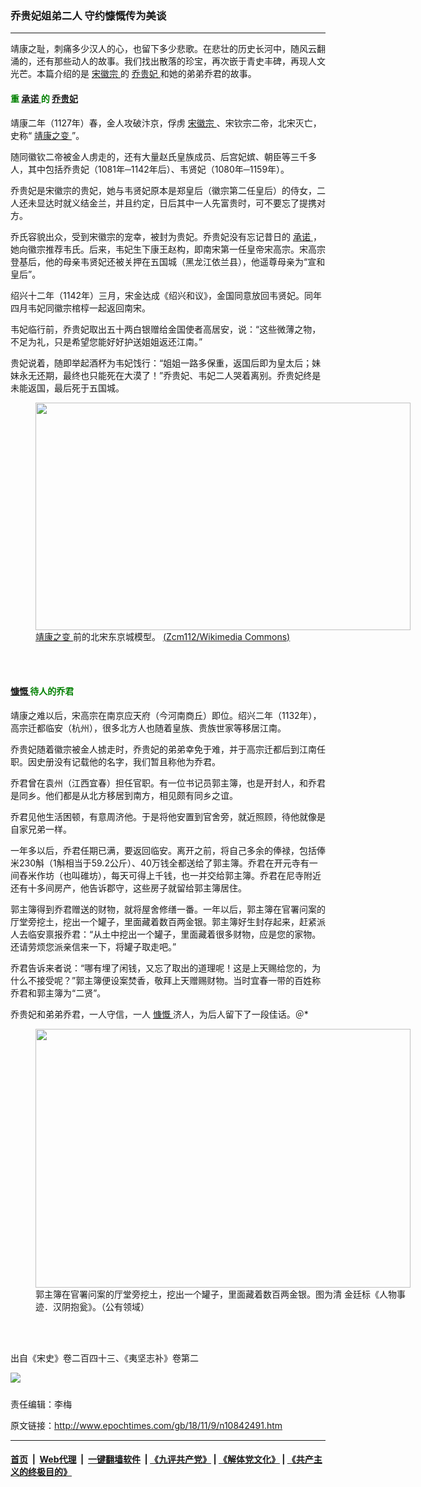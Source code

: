 ### 乔贵妃姐弟二人 守约慷慨传为美谈
------------------------

<p>
 靖康之耻，刺痛多少汉人的心，也留下多少悲歌。在悲壮的历史长河中，随风云翻涌的，还有那些动人的故事。我们找出散落的珍宝，再次嵌于青史丰碑，再现人文光芒。本篇介绍的是
 <a href="http://www.epochtimes.com/gb/tag/%E5%AE%8B%E5%BE%BD%E5%AE%97.html">
  宋徽宗
 </a>
 的
 <a href="http://www.epochtimes.com/gb/tag/%E4%B9%94%E8%B4%B5%E5%A6%83.html">
  乔贵妃
 </a>
 和她的弟弟乔君的故事。
</p>
<h4>
 <span style="color: #008000;">
  重
  <a href="http://www.epochtimes.com/gb/tag/%E6%89%BF%E8%AF%BA.html">
   承诺
  </a>
  的
  <a href="http://www.epochtimes.com/gb/tag/%E4%B9%94%E8%B4%B5%E5%A6%83.html">
   乔贵妃
  </a>
 </span>
</h4>
<p>
 靖康二年（1127年）春，金人攻破汴京，俘虏
 <a href="http://www.epochtimes.com/gb/tag/%E5%AE%8B%E5%BE%BD%E5%AE%97.html">
  宋徽宗
 </a>
 、宋钦宗二帝，北宋灭亡，史称“
 <a href="http://www.epochtimes.com/gb/tag/%E9%9D%96%E5%BA%B7%E4%B9%8B%E5%8F%98.html">
  靖康之变
 </a>
 ”。
</p>
<p>
 随同徽钦二帝被金人虏走的，还有大量赵氏皇族成员、后宫妃嫔、朝臣等三千多人，其中包括乔贵妃（1081年─1142年后）、韦贤妃（1080年─1159年）。
</p>
<p>
 乔贵妃是宋徽宗的贵妃，她与韦贤妃原本是郑皇后（徽宗第二任皇后）的侍女，二人还未显达时就义结金兰，并且约定，日后其中一人先富贵时，可不要忘了提携对方。
</p>
<p>
 乔氏容貌出众，受到宋徽宗的宠幸，被封为贵妃。乔贵妃没有忘记昔日的
 <a href="http://www.epochtimes.com/gb/tag/%E6%89%BF%E8%AF%BA.html">
  承诺
 </a>
 ，她向徽宗推荐韦氏。后来，韦妃生下康王赵构，即南宋第一任皇帝宋高宗。宋高宗登基后，他的母亲韦贤妃还被关押在五国城（黑龙江依兰县），他遥尊母亲为“宣和皇后”。
</p>
<p>
 绍兴十二年（1142年）三月，宋金达成《绍兴和议》，金国同意放回韦贤妃。同年四月韦妃同徽宗棺椁一起返回南宋。
</p>
<p>
 韦妃临行前，乔贵妃取出五十两白银赠给金国使者高居安，说：“这些微薄之物，不足为礼，只是希望您能好好护送姐姐返还江南。”
</p>
<p>
 贵妃说着，随即举起酒杯为韦妃饯行：“姐姐一路多保重，返国后即为皇太后；妹妹永无还期，最终也只能死在大漠了！”乔贵妃、韦妃二人哭着离别。乔贵妃终是未能返国，最后死于五国城。
</p>
<figure class="wp-caption aligncenter" id="attachment_10361908" style="width: 600px">
 <a href="http://i.epochtimes.com/assets/uploads/2018/05/1805040502212357.jpg">
  <img alt="" class="wp-image-10361908 size-large" height="364" src="http://i.epochtimes.com/assets/uploads/2018/05/1805040502212357-600x364.jpg" width="600"/>
 </a>
 <br/><figcaption class="wp-caption-text">
  <a href="http://www.epochtimes.com/gb/tag/%E9%9D%96%E5%BA%B7%E4%B9%8B%E5%8F%98.html">
   靖康之变
  </a>
  前的北宋东京城模型。
  <span style="color: blue;">
   <a href="https://commons.wikimedia.org/wiki/File:Northern_Song_Capital_Model.JPG" rel="noopener noreferrer" target="_blank">
    (Zcm112/Wikimedia Commons)
   </a>
  </span>
 </figcaption><br/>
</figure><br/>
<h4>
 <span style="color: #008000;">
  <a href="http://www.epochtimes.com/gb/tag/%E6%85%B7%E6%85%A8.html">
   慷慨
  </a>
  待人的乔君
 </span>
</h4>
<p>
 靖康之难以后，宋高宗在南京应天府（今河南商丘）即位。绍兴二年（1132年），高宗迁都临安（杭州），很多北方人也随着皇族、贵族世家等移居江南。
</p>
<p>
 乔贵妃随着徽宗被金人掳走时，乔贵妃的弟弟幸免于难，并于高宗迁都后到江南任职。因史册没有记载他的名字，我们暂且称他为乔君。
</p>
<p>
 乔君曾在袁州（江西宜春）担任官职。有一位书记员郭主簿，也是开封人，和乔君是同乡。他们都是从北方移居到南方，相见颇有同乡之谊。
</p>
<p>
 乔君见他生活困顿，有意周济他。于是将他安置到官舍旁，就近照顾，待他就像是自家兄弟一样。
</p>
<p>
 一年多以后，乔君任期已满，要返回临安。离开之前，将自己多余的俸禄，包括俸米230斛（1斛相当于59.2公斤）、40万钱全都送给了郭主簿。乔君在开元寺有一间舂米作坊（也叫碓坊），每天可得上千钱，也一并交给郭主簿。乔君在尼寺附近还有十多间房产，他告诉郡守，这些房子就留给郭主簿居住。
</p>
<p>
 郭主簿得到乔君赠送的财物，就将屋舍修缮一番。一年以后，郭主簿在官署问案的厅堂旁挖土，挖出一个罐子，里面藏着数百两金银。郭主簿好生封存起来，赶紧派人去临安禀报乔君：“从土中挖出一个罐子，里面藏着很多财物，应是您的家物。还请劳烦您派亲信来一下，将罐子取走吧。”
</p>
<p>
 乔君告诉来者说：“哪有埋了闲钱，又忘了取出的道理呢！这是上天赐给您的，为什么不接受呢？”郭主簿便设案焚香，敬拜上天赠赐财物。当时宜春一带的百姓称乔君和郭主簿为“二贤”。
</p>
<p>
 乔贵妃和弟弟乔君，一人守信，一人
 <a href="http://www.epochtimes.com/gb/tag/%E6%85%B7%E6%85%A8.html">
  慷慨
 </a>
 济人，为后人留下了一段佳话。＠*
</p>
<figure class="wp-caption aligncenter" id="attachment_10235751" style="width: 600px">
 <a href="http://i.epochtimes.com/assets/uploads/2018/03/PK2A003385N000000003PAA-e1521606420859.jpg">
  <img alt="" class="wp-image-10235751 size-large" height="414" src="http://i.epochtimes.com/assets/uploads/2018/03/PK2A003385N000000003PAA-e1521606420859-600x414.jpg" width="600"/>
 </a>
 <br/><figcaption class="wp-caption-text">
  郭主簿在官署问案的厅堂旁挖土，挖出一个罐子，里面藏着数百两金银。图为清 金廷标《人物事迹．汉阴抱瓮》。（公有领域）
 </figcaption><br/>
</figure><br/>
<p>
 出自《宋史》卷二百四十三、《夷坚志补》卷第二
</p>
<div class="inline_share">
 <a href="https://www.facebook.com/sharer/sharer.php?u=http%3A%2F%2Fwww.epochtimes.com%2Fgb%2F18%2F11%2F9%2Fn10842491.htm" style="margin-bottom:10px;display:inline-block;" target="_blank">
  <img src="https://www.epochtimes.com/assets/themes/djy/images/fb_share/plant.png"/>
 </a>
</div>
<p>
 责任编辑：李梅
</p>

原文链接：http://www.epochtimes.com/gb/18/11/9/n10842491.htm


------------------------
#### [首页](https://github.com/gfw-breaker/banned-news/blob/master/README.md) &nbsp;|&nbsp; [Web代理](https://github.com/labour-camp/helloworld) &nbsp;|&nbsp; [一键翻墙软件](https://github.com/gfw-breaker/nogfw/blob/master/README.md) &nbsp;| [《九评共产党》](https://github.com/gfw-breaker/9ping.md/blob/master/README.md#九评之一评共产党是什么) | [《解体党文化》](https://github.com/gfw-breaker/jtdwh.md/blob/master/README.md) | [《共产主义的终极目的》](https://github.com/gfw-breaker/gczydzjmd.md/blob/master/README.md)

